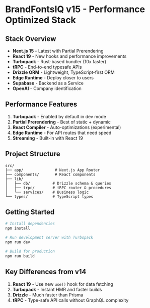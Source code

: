 # BrandFontsIQ v15 - Performance Optimized Stack

## Stack Overview

- **Next.js 15** - Latest with Partial Prerendering
- **React 19** - New hooks and performance improvements
- **Turbopack** - Rust-based bundler (10x faster)
- **tRPC** - End-to-end typesafe APIs
- **Drizzle ORM** - Lightweight, TypeScript-first ORM
- **Edge Runtime** - Deploy closer to users
- **Supabase** - Backend as a Service
- **OpenAI** - Company identification

## Performance Features

1. **Turbopack** - Enabled by default in dev mode
2. **Partial Prerendering** - Best of static + dynamic
3. **React Compiler** - Auto-optimizations (experimental)
4. **Edge Runtime** - For API routes that need speed
5. **Streaming** - Built-in with React 19

## Project Structure

```
src/
├── app/              # Next.js App Router
├── components/       # React components
├── lib/             
│   ├── db/          # Drizzle schema & queries
│   ├── trpc/        # tRPC router & procedures
│   └── services/    # Business logic
└── types/           # TypeScript types
```

## Getting Started

```bash
# Install dependencies
npm install

# Run development server with Turbopack
npm run dev

# Build for production
npm run build
```

## Key Differences from v14

1. **React 19** - Use new `use()` hook for data fetching
2. **Turbopack** - Instant HMR and faster builds
3. **Drizzle** - Much faster than Prisma
4. **tRPC** - Type-safe API calls without GraphQL complexity